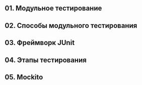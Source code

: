 ## 01. Модульное тестирование
## 02. Способы модульного тестирования
## 03. Фреймворк JUnit
## 04. Этапы тестирования
## 05. Mockito